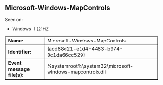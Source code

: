 ## Microsoft-Windows-MapControls

Seen on:
* Windows 11 (21H2)

<table border="1" class="docutils">
  <tbody>
    <tr>
      <td><b>Name:</b></td>
      <td>Microsoft-Windows-MapControls</td>
    </tr>
    <tr>
      <td><b>Identifier:</b></td>
      <td>{acd88d21-e1d4-4483-b974-0c1da66cc529}</td>
    </tr>
    <tr>
      <td><b>Event message file(s):</b></td>
      <td>%systemroot%\system32\microsoft-windows-mapcontrols.dll</td>
    </tr>
  </tbody>
</table>

&nbsp;

